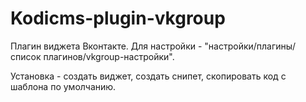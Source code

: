 Kodicms-plugin-vkgroup
======================

Плагин виджета Вконтакте.
Для настройки - "настройки/плагины/список плагинов/vkgroup-настройки".

Установка - создать виджет, создать снипет, скопировать код с шаблона по умолчанию.
